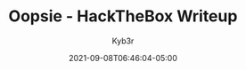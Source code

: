 ---
title: "Oopsie - HackTheBox Writeup"
description: ""
author: "Kyb3r"
authorLink: "https://twitter.com/kyb3rvizsla"
lightgallery: false
date: 2021-09-08T06:46:04-05:00
lastmod: 2021-09-08T06:46:04-05:00
resources:
- name: "featured-image"
  src: "featured-image.jpeg"
tags: [htb, writeup, hackthebox, starting-point, ctf]
categories: [writeup, hackthebox, ctf]
draft: true
---